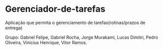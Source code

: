 # Gerenciador-de-tarefas
Aplicação que permita o gerenciamento de tarefas(rotinas/prazos de entrega)

Grupo: Gabriel Felipe,
       Gabriel Rocha,
       Jorge Murakami,
       Lucas Dimitri,
       Pedro Oliveira,
       Vinicius Henrique,
       Vitor Ramos.
